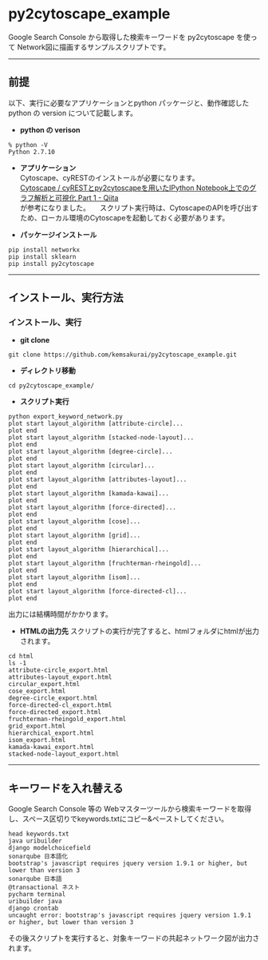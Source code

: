 # py2cytoscape_example
Google Search Console から取得した検索キーワードを py2cytoscape を使って Network図に描画するサンプルスクリプトです。    

------------------------------------------------------------------------------
## 前提   
以下、実行に必要なアプリケーションとpython パッケージと、動作確認した python の version について記載します。   

* **python の verison**   
```console
% python -V
Python 2.7.10
```

* **アプリケーション**    
Cytoscape、cyRESTのインストールが必要になります。       
[Cytoscape / cyRESTとpy2cytoscapeを用いたIPython Notebook上でのグラフ解析と可視化 Part 1 - Qiita](http://qiita.com/keiono/items/ed796643107bd03aff64#cytoscape%E5%81%B4%E3%81%AE%E6%BA%96%E5%82%99)  
が参考になりました。    
スクリプト実行時は、CytoscapeのAPIを呼び出すため、ローカル環境のCytoscapeを起動しておく必要があります。   

* **パッケージインストール**     
```console
pip install networkx
pip install sklearn
pip install py2cytoscape
```

-----------------------------------------------------------------------------
## インストール、実行方法    

### インストール、実行
* **git clone**    
```console
git clone https://github.com/kemsakurai/py2cytoscape_example.git
```

* **ディレクトリ移動**
```console
cd py2cytoscape_example/
```

* **スクリプト実行**
```console
python export_keyword_network.py    
plot start layout_algorithm [attribute-circle]...
plot end
plot start layout_algorithm [stacked-node-layout]...
plot end
plot start layout_algorithm [degree-circle]...
plot end
plot start layout_algorithm [circular]...
plot end
plot start layout_algorithm [attributes-layout]...
plot end
plot start layout_algorithm [kamada-kawai]...
plot end
plot start layout_algorithm [force-directed]...
plot end
plot start layout_algorithm [cose]...
plot end
plot start layout_algorithm [grid]...
plot end
plot start layout_algorithm [hierarchical]...
plot end
plot start layout_algorithm [fruchterman-rheingold]...
plot end
plot start layout_algorithm [isom]...
plot end
plot start layout_algorithm [force-directed-cl]...
plot end
```
出力には結構時間がかかります。   

* **HTMLの出力先**
スクリプトの実行が完了すると、htmlフォルダにhtmlが出力されます。   
```
cd html
ls -1
attribute-circle_export.html
attributes-layout_export.html
circular_export.html
cose_export.html
degree-circle_export.html
force-directed-cl_export.html
force-directed_export.html
fruchterman-rheingold_export.html
grid_export.html
hierarchical_export.html
isom_export.html
kamada-kawai_export.html
stacked-node-layout_export.html
```

--------------------------------------------------------------------
## キーワードを入れ替える   
Google Search Console 等の Webマスターツールから検索キーワードを取得し、スペース区切りでkeywords.txtにコピー&ペーストしてください。   
```console
head keywords.txt
java uribuilder
django modelchoicefield
sonarqube 日本語化
bootstrap's javascript requires jquery version 1.9.1 or higher, but lower than version 3
sonarqube 日本語
@transactional ネスト
pycharm terminal
uribuilder java
django crontab
uncaught error: bootstrap's javascript requires jquery version 1.9.1 or higher, but lower than version 3
```
その後スクリプトを実行すると、対象キーワードの共起ネットワーク図が出力されます。    

